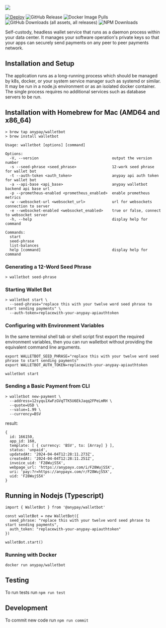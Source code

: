 ![](https://plugins.whatsonchain.com/api/plugin/main/ea8205469186c12f6b23866d3ef50ab84f6f6b82dab43075e0229ab32ca6f5bc/0)


[![Deploy](https://www.herokucdn.com/deploy/button.svg)](https://heroku.com/deploy?template=https://github.com/anypay/walletbot)
![GitHub Release](https://img.shields.io/github/v/release/anypay/walletbot)
![Docker Image Pulls](https://img.shields.io/docker/pulls/anypay/walletbot.svg)
![GitHub Downloads (all assets, all releases)](https://img.shields.io/github/downloads/anypay/walletbot/total)
![NPM Downloads](https://img.shields.io/npm/dy/%40anypay%2Fwalletbot)



Self-custody, headless wallet service that runs as a daemon process within your data center. It manages your software operation's private keys so that your apps can securely send payments on any peer to peer payments network.

## Installation and Setup

The application runs as a long-running process which should be managed by k8s, docker, or your system service manager such as systemd or similar. It may be run in a node.js environment or as an isolated docker container. The single process requires no additional services such as database servers to be run.

## Installation with Homebrew for Mac (AMD64 and x86_64)

```
> brew tap anypay/walletbot
> brew install walletbot
```

```
Usage: walletbot [options] [command]

Options:
  -V, --version                                 output the version number
  -s --seed-phrase <seed_phrase>                12-work seed phrase for wallet bot
  -t --auth-token <auth_token>                  anypay api auth token for wallet bot
  -a --api-base <api_base>                      anypay walletbot backend api base url
  -p --prometheus-enabled <prometheus_enabled>  enable prometheus metrics
  -w --websocket-url <websocket_url>            url for websockets connection to server
  -e --websocket-enabled <websocket_enabled>    true or false, connect to websocket server
  -h, --help                                    display help for command

Commands:
  start
  seed-phrase
  list-balances
  help [command]                                display help for command
```

### Generating a 12-Word Seed Phrase

```
> walletbot seed-phrase
```

### Starting Wallet Bot

```
> walletbot start \
  --seed-phrase="replace this with your twelve word seed phrase to start sending payments" \
  --auth-token=replacewith-your-anypay-apiauthtoken
```

### Configuring with Environment Variables
In the same terminal shell tab or shell script first export the required environment variables,
then you can run walletbot without providing the equivalent command line arguments.

```
export WALLETBOT_SEED_PHRASE="replace this with your twelve word seed phrase to start sending payments"
export WALLETBOT_AUTH_TOKEN=replacewith-your-anypay-apiauthtoken

walletbot start
```

### Sending a Basic Payment from CLI

```
> walletbot new-payment \
  --address=12syqu1XwFzGVqTTK5U6EkJaqq2FPeLmRH \
  --quote=USD \
  --value=1.99 \
  --currency=BSV
```

result:

```
{
  id: 166150,
  app_id: 160,
  template: [ { currency: 'BSV', to: [Array] } ],
  status: 'unpaid',
  updatedAt: '2024-04-04T12:28:11.273Z',
  createdAt: '2024-04-04T12:28:11.251Z',
  invoice_uid: 'F28WujS5X',
  webpage_url: 'https://anypayx.com/i/F28WujS5X',
  uri: 'pay:?r=https://anypayx.com/r/F28WujS5X',
  uid: 'F28WujS5X'
}

```


## Running in Nodejs (Typescript)

```
import { WalletBot } from '@anypay/walletbot'

const walletBot = new WalletBot({
  seed_phrase: "replace this with your twelve word seed phrase to start sending payments",
  auth_token: "replacewith-your-anypay-apiauthtoken"
})

walletBot.start()

```

### Running with Docker

`docker run anypay/walletbot`

## Testing

To run tests run `npm run test`

## Development

To commit new code run `npm run commit`


